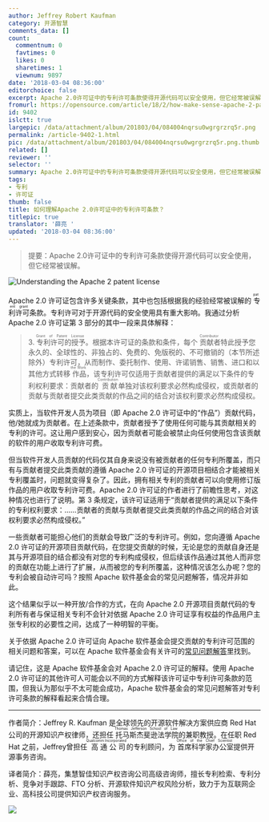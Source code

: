 ```yaml
---
author: Jeffrey Robert Kaufman
category: 开源智慧
comments_data: []
count:
  commentnum: 0
  favtimes: 0
  likes: 0
  sharetimes: 1
  viewnum: 9897
date: '2018-03-04 08:36:00'
editorchoice: false
excerpt: Apache 2.0许可证中的专利许可条款使得开源代码可以安全使用，但它经常被误解。
fromurl: https://opensource.com/article/18/2/how-make-sense-apache-2-patent-license
id: 9402
islctt: true
largepic: /data/attachment/album/201803/04/084004nqrsu0wgrgrzrq5r.png
permalink: /article-9402-1.html
pic: /data/attachment/album/201803/04/084004nqrsu0wgrgrzrq5r.png.thumb.jpg
related: []
reviewer: ''
selector: ''
summary: Apache 2.0许可证中的专利许可条款使得开源代码可以安全使用，但它经常被误解。
tags:
- 专利
- 许可证
thumb: false
title: 如何理解Apache 2.0许可证中的专利许可条款？
titlepic: true
translator: '薛亮 '
updated: '2018-03-04 08:36:00'
---
```



> 
> 提要：Apache 2.0许可证中的专利许可条款使得开源代码可以安全使用，但它经常被误解。
> 
> 
> 


![Understanding the Apache 2 patent license](/data/attachment/album/201803/04/084004nqrsu0wgrgrzrq5r.png "Understanding the Apache 2 patent license")


Apache 2.0 许可证包含许多关键条款，其中也包括根据我的经验经常被误解的<ruby> 专利许可 <rp>  （ </rp> <rt>  patent grant </rt> <rp>  ） </rp></ruby>条款。专利许可对于开源代码的安全使用具有重大影响。我通过分析 Apache 2.0 许可证第 3 部分的其中一段来具体解释：



> 
> 3.<ruby> 专利许可的授予 <rp>  （ </rp> <rt>  Grant of Patent License </rt> <rp>  ） </rp></ruby>。根据本许可证的条款和条件，每个<ruby> 贡献者 <rp>  （ </rp> <rt>  Contributor </rt> <rp>  ） </rp></ruby>特此授予您永久的、全球性的、非独占的、免费的、免版税的、不可撤销的（本节所述除外）专利许可，从而制作、委托制作、使用、许诺销售、销售、进口和以其他方式转移<ruby> 作品 <rp>  （ </rp> <rt>  the Work </rt> <rp>  ） </rp></ruby>，该专利许可仅适用于贡献者提供的满足以下条件的专利权利要求：贡献者的<ruby> 贡献 <rp>  （ </rp> <rt>  Contribution </rt> <rp>  ） </rp></ruby>单独对该权利要求必然构成侵权，或贡献者的贡献与贡献者提交此类贡献的作品之间的结合对该权利要求必然构成侵权。
> 
> 
> 


实质上，当软件开发人员为项目（即 Apache 2.0 许可证中的“作品”）贡献代码，他/她就成为贡献者。在上述条款中，贡献者授予了使用任何可能与其贡献相关的专利的许可。这让用户感到安心，因为贡献者可能会被禁止向任何使用包含该贡献的软件的用户收取专利许可费。


但当软件开发人员贡献的代码仅其自身来说没有被贡献者的任何专利所覆盖，而只有与贡献者提交此类贡献的遵循 Apache 2.0 许可证的开源项目相结合才能被相关专利覆盖时，问题就变得复杂了。因此，拥有相关专利的贡献者可以向使用修订版作品的用户收取专利许可费。Apache 2.0 许可证的作者进行了前瞻性思考，对这种情况也进行了说明。第 3 条规定，该许可证适用于“贡献者提供的满足以下条件的专利权利要求：……贡献者的贡献与贡献者提交此类贡献的作品之间的结合对该权利要求必然构成侵权。”


一些贡献者可能担心他们的贡献会导致广泛的专利许可。例如，您向遵循 Apache 2.0 许可证的开源项目贡献代码，在您提交贡献的时候，无论是您的贡献自身还是其与开源项目的结合都没有对您的专利构成侵权，但后续该作品通过其他人而非您的贡献在功能上进行了扩展，从而被您的专利所覆盖，这种情况该怎么办呢？您的专利会被自动许可吗？按照 Apache 软件基金会的常见问题解答，情况并非如此。


这个结果似乎以一种开放/合作的方式，在向 Apache 2.0 开源项目贡献代码的专利所有者与保证相关专利不会针对依据 Apache 2.0 许可证享有权益的作品用户主张专利权的必要性之间，达成了一种明智的平衡。


关于依据 Apache 2.0 许可证向 Apache 软件基金会提交贡献的专利许可范围的相关问题和答案，可以在 Apache 软件基金会有关许可的[常见问题解答](http://www.apache.org/foundation/license-faq.html)里找到。


请记住，这是 Apache 软件基金会对 Apache 2.0 许可证的解释。使用 Apache 2.0 许可证的其他许可人可能会以不同的方式解释该许可证中专利许可条款的范围，但我认为那似乎不太可能会成功，Apache 软件基金会的常见问题解答对专利许可条款的解释看起来合情合理。




---


作者简介：Jeffrey R. Kaufman 是全球领先的开源软件解决方案供应商 Red Hat 公司的开源知识产权律师，还担任<ruby> 托马斯杰斐逊法学院 <rp>  （ </rp> <rt>  Thomas Jefferson School of Law </rt> <rp>  ） </rp></ruby>的兼职教授。在任职 Red Hat 之前，Jeffrey曾担任<ruby> 高通公司 <rp>  （ </rp> <rt>  Qualcomm Incorporated </rt> <rp>  ） </rp></ruby>的专利顾问，为<ruby> 首席科学家办公室 <rp>  （ </rp> <rt>  Office of the Chief Scientist </rt> <rp>  ） </rp></ruby>提供开源事务咨询。


译者简介：薛亮，集慧智佳知识产权咨询公司高级咨询师，擅长专利检索、专利分析、竞争对手跟踪、FTO 分析、开源软件知识产权风险分析，致力于为互联网企业、高科技公司提供知识产权咨询服务。


![](/data/attachment/album/201803/04/083613wognpnqgyz9roh29.jpg)